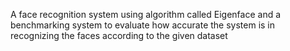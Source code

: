 A face recognition system using algorithm called Eigenface and a benchmarking system to evaluate how accurate the system is in recognizing the faces according to the given dataset
